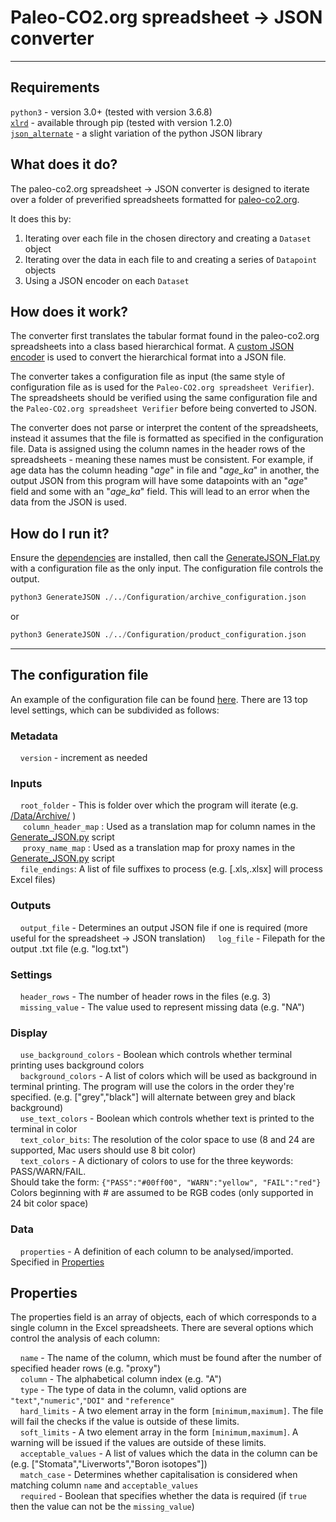 # Paleo-CO2.org spreadsheet -> JSON converter

---
## Requirements
`python3` - version 3.0+ (tested with version 3.6.8)  
[`xlrd`](https://pypi.org/project/xlrd/) - available through pip (tested with version 1.2.0)  
[`json_alternate`](./../Libraries/json_alternate) - a slight variation of the python JSON library

## What does it do?
The paleo-co2.org spreadsheet -> JSON converter is designed to iterate over a folder of preverified spreadsheets formatted for [paleo-co2.org](paleo-co2.org).

It does this by:
1. Iterating over each file in the chosen directory and creating a `Dataset` object
2. Iterating over the data in each file to and creating a series of `Datapoint` objects
3. Using a JSON encoder on each `Dataset`

## How does it work?
The converter first translates the tabular format found in the paleo-co2.org spreadsheets into a class based hierarchical format. A [custom JSON encoder](/json_me) is used to convert the hierarchical format into a JSON file.

The converter takes a configuration file as input (the same style of configuration file as is used for the `Paleo-CO2.org spreadsheet Verifier`). The spreadsheets should be verified using the same configuration file and the `Paleo-CO2.org spreadsheet Verifier` before being converted to JSON.

The converter does not parse or interpret the content of the spreadsheets, instead it assumes that the file is formatted as specified in the configuration file. Data is assigned using the column names in the header rows of the spreadsheets - meaning these names must be consistent. For example, if age data has the column heading "_age_" in file and "_age_ka_" in another, the output JSON from this program will have some datapoints with an "_age_" field and some with an "_age_ka_" field. This will lead to an error when the data from the JSON is used.

## How do I run it?
Ensure the [dependencies](#Requirements) are installed, then call the [GenerateJSON_Flat.py](/GenerateJSON_Flat.py) with a configuration file as the only input. The configuration file controls the output.

```python
python3 GenerateJSON ./../Configuration/archive_configuration.json
```
or
```python
python3 GenerateJSON ./../Configuration/product_configuration.json
```

---

## The configuration file
An example of the configuration file can be found [here](./../Configuration/example.json). There are 13 top level settings, which can be subdivided as follows:

### Metadata
&nbsp;&nbsp;&nbsp;&nbsp;`version` - increment as needed

### Inputs
&nbsp;&nbsp;&nbsp;&nbsp;`root_folder` - This is folder over which the program will iterate (e.g. [/Data/Archive/](/Data/Archive/) )  
&nbsp;&nbsp;&nbsp;&nbsp; `column_header_map` : Used as a translation map for column names in the [Generate_JSON.py](./../Generate_JSON/GenerateJSON.py) script  
&nbsp;&nbsp;&nbsp;&nbsp; `proxy_name_map`  : Used as a translation map for proxy names in the [Generate_JSON.py](./../Generate_JSON/GenerateJSON.py) script  
&nbsp;&nbsp;&nbsp;&nbsp;`file_endings`: A list of file suffixes to process (e.g. [.xls,.xlsx] will process Excel files)

### Outputs
&nbsp;&nbsp;&nbsp;&nbsp;`output_file` - Determines an output JSON file if one is required (more useful for the spreadsheet -> JSON translation)
&nbsp;&nbsp;&nbsp;&nbsp;`log_file` - Filepath for the output .txt file (e.g. "log.txt")

### Settings
&nbsp;&nbsp;&nbsp;&nbsp;`header_rows` - The number of header rows in the files (e.g. 3)  
&nbsp;&nbsp;&nbsp;&nbsp;`missing_value` - The value used to represent missing data (e.g. "NA")

### Display
&nbsp;&nbsp;&nbsp;&nbsp;`use_background_colors` - Boolean which controls whether terminal printing uses background colors  
&nbsp;&nbsp;&nbsp;&nbsp;`background_colors` - A list of colors which will be used as background in terminal printing. The program will use the colors in the order they're specified. (e.g. ["grey","black"] will alternate between grey and black background)  
&nbsp;&nbsp;&nbsp;&nbsp;`use_text_colors` - Boolean which controls whether text is printed to the terminal in color  
&nbsp;&nbsp;&nbsp;&nbsp;`text_color_bits`: The resolution of the color space to use (8 and 24 are supported, Mac users should use 8 bit color)    
&nbsp;&nbsp;&nbsp;&nbsp;`text_colors` - A dictionary of colors to use for the three keywords: PASS/WARN/FAIL.  
Should take the form: `{"PASS":"#00ff00",
  "WARN":"yellow",
  "FAIL":"red"}`  
Colors beginning with # are assumed to be RGB codes (only supported in 24 bit color space)

### Data
&nbsp;&nbsp;&nbsp;&nbsp;`properties` - A definition of each column to be analysed/imported. Specified in [Properties](#Properties)


## Properties
The properties field is an array of objects, each of which corresponds to a single column in the Excel spreadsheets. There are several options which control the analysis of each column:

&nbsp;&nbsp;&nbsp;&nbsp;`name` - The name of the column, which must be found after the number of specified header rows (e.g. "proxy")  
&nbsp;&nbsp;&nbsp;&nbsp;`column` - The alphabetical column index (e.g. "A")  
&nbsp;&nbsp;&nbsp;&nbsp;`type` - The type of data in the column, valid options are `"text"`,`"numeric"`,`"DOI"` and `"reference"`  
&nbsp;&nbsp;&nbsp;&nbsp;`hard_limits` - A two element array in the form `[minimum,maximum]`. The file will fail the checks if the value is outside of these limits.  
&nbsp;&nbsp;&nbsp;&nbsp;`soft_limits` - A two element array in the form `[minimum,maximum]`. A warning will be issued if the values are outside of these limits.  
&nbsp;&nbsp;&nbsp;&nbsp;`acceptable_values` - A list of values which the data in the column can be (e.g. ["Stomata","Liverworts","Boron isotopes"])  
&nbsp;&nbsp;&nbsp;&nbsp;`match_case` - Determines whether capitalisation is considered when matching column `name` and `acceptable_values`  
&nbsp;&nbsp;&nbsp;&nbsp;`required` - Boolean that specifies whether the data is required (if `true` then the value can not be the `missing_value`)
